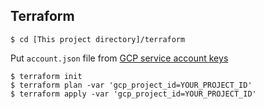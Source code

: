 ## Terraform

```
$ cd [This project directory]/terraform
```

Put `account.json` file from [GCP service account keys](https://cloud.google.com/iam/docs/creating-managing-service-account-keys#iam-service-account-keys-create-console)

```
$ terraform init
$ terraform plan -var 'gcp_project_id=YOUR_PROJECT_ID'
$ terraform apply -var 'gcp_project_id=YOUR_PROJECT_ID'
```